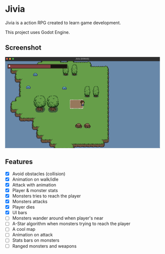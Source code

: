 # Jivia

Jivia is a action RPG created to learn game development.

This project uses Godot Engine.

## Screenshot

![asd](./.github/screenshot.png)

## Features

- [x] Avoid obstacles (collision)
- [x] Animation on walk/idle
- [x] Attack with animation
- [x] Player & monster stats
- [x] Monsters tries to reach the player
- [x] Monsters attacks
- [x] Player dies
- [x] UI bars
- [ ] Monsters wander around when player's near
- [ ] A-Star algorithm when monsters trying to reach the player
- [ ] A cool map
- [ ] Animation on attack
- [ ] Stats bars on monsters
- [ ] Ranged monsters and weapons